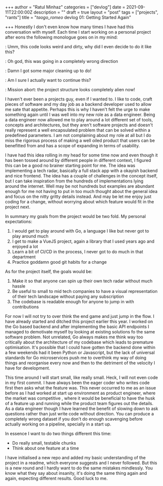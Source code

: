 +++
author = "Ratul Minhaz"
categories = ["devlog"]
date = 2021-09-11T22:00:00Z
description = ""
draft = true
layout = "post"
tags = ["projects", "rants"]
title = "_taogo_romeo_ devlog 01: Getting Started Again"

+++
Honestly I don't even know how many times I have had this conversation with myself. Each time I start working on a personal project after eons the following monologue goes on in my mind:

: Umm, this code looks weird and dirty, why did I even decide to do it like this?

: Oh god, this was going in a completely wrong direction

: Damn I got some major cleaning up to do!

: Am I sure I actually want to continue this?

: Mission abort: the project structure looks completely alien now!

I haven't ever been a projects guy, even if I wanted to. I like to code, craft pieces of software and my day job as a backend developer used to allow me sate that appetite. Perhaps this is why I haven't felt the urge to make something again until I was well into my new role as a data engineer. Being a data engineer now allowed me to play around a lot different set of tools, concepts and architectures, but they aren't software projects and doesn't really represent a well encapsulated problem that can be solved within a predefined parameters. I am not complaining about my role at all but I do miss the rigorous process of making a well oiled product that users can be benefitted from and has a scope of expanding in terms of usability.

I have had this idea rolling in my head for some time now and even though it has been tossed around by different people in different context, I figured this can be a good no brainer starting point for me. The idea was implementing a tech radar, basically a full stack app with a okayish backend and nice frontend. The idea has a couple of challenges in the concept itself, but I can take inspiration from the hundreds of implementations lying around the internet. Well may be not hundreds but examples are abundant enough for me not having to put in too much thought about the general idea and focus on the nitty gritty details instead. And may be let me enjoy just coding for a change, without worrying about which feature would fit in the project next.

In summary my goals from the project would be two fold. My personal expectations:

1. I would get to play around with Go, a language I like but never got to play around much
2. I get to make a VueJS project, again a library that I used years ago and enjoyed a lot
3. Learn a bit of CI/CD in the process, I never got to do much in that department
4. Practice goddamn good git habits for a change

As for the project itself, the goals would be:

1. Make it so that anyone can spin up their own tech radar without much hassle
2. Be useful to small to mid tech companies to have a visual representation of their tech landscape without paying any subscription
3. The codebase is readable enough for anyone to jump in with contributions

For now I will not try to over think the end game and just jump in the flow. I have already started and ditched this project earlier this year. I worked on the Go based backend and after implementing the basic API endpoints I managed to demotivate myself by looking at existing solutions fo the same software problem. Not unrelated, Go always makes me think way too critically about the architecture of my codebase which leads to premature optimisation. It's possible that I could have gotten the backend done within a few weekends had it been Python or Javascript, but the lack of universal standards for Go microservices push me to overthink my way of doing things and reorganise every now and then to the detriment of the velocity I have for development. 

This time around I will start small, like really small. Heck, I will not even code in my first commit. I have always been the eager coder who writes code first then asks what the feature was. This never occurred to me as an issue before as I had worked at start up environment as product engineer, where the market was competitive , where it would be beneficial to have the husk of a feature up and running while the product team figures out the details. As a data engineer though I have learned the benefit of slowing down to ask questions rather than just write code without direction. You can produce a completely wrong dataset if you don't do enough scavenging before actually working on a pipeline, specially in a start up. 

In essence I want to do two things different this time:

* Do really small, testable chunks
* Think about one feature at a time

I have initialised a new repo and added my basic understanding of the project in a readme, which everyone suggests and I never followed. But this is a new round and I hardly want to do the same mistakes mindlessly. You know what they say about insanity, it's doing the same thing again and again, expecting different results. Good luck to me.